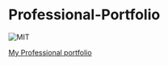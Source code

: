 # Professional-Portfolio

![MIT](https://img.shields.io/github/license/Alma-Dev914/Professional-Portfolio)


[My Professional portfolio](https://alma-dev914.github.io/Professional-Portfolio/)
